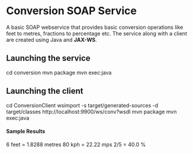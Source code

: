 # Conversion SOAP Service

A basic SOAP webservice that provides basic conversion operations like feet to metres, fractions to percentage etc.
The service along with a client are created using Java and **JAX-WS**.


## Launching the service
cd conversion
mvn package 
mvn exec:java

## Launching the client
cd ConversionClient
wsimport -s target/generated-sources -d target/classes http://localhost:9900/ws/conv?wsdl
mvn package
mvn exec:java


#### Sample Results
6 feet = 1.8288 metres
80 kph = 22.22 mps
2/5 = 40.0 %